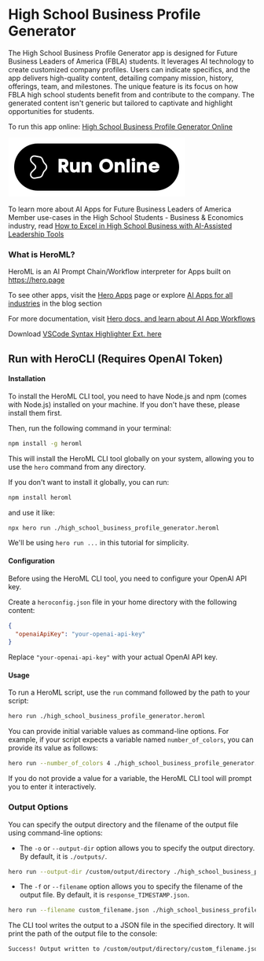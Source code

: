 # High School Business Profile Generator

The High School Business Profile Generator app is designed for Future Business Leaders of America (FBLA) students. It leverages AI technology to create customized company profiles. Users can indicate specifics, and the app delivers high-quality content, detailing company mission, history, offerings, team, and milestones. The unique feature is its focus on how FBLA high school students benefit from and contribute to the company. The generated content isn't generic but tailored to captivate and highlight opportunities for students.

To run this app online: [High School Business Profile Generator Online](https://hero.page/app/high-school-business-profile-generator-fbla-student-centric-business-profiles/EqCdLI8hw1CwmOVxXrbb)

[![Run High School Business Profile Generator Online](/assets/run.svg)](https://hero.page/app/high-school-business-profile-generator-fbla-student-centric-business-profiles/EqCdLI8hw1CwmOVxXrbb)

To learn more about AI Apps for Future Business Leaders of America Member use-cases in the High School Students - Business & Economics industry, read [How to Excel in High School Business with AI-Assisted Leadership Tools](https://hero.page/blog/ai/high-school-students-business-and-economics/how-to-excel-in-high-school-business-with-ai-assisted-leadership-tools/170951)

### What is HeroML?
HeroML is an AI Prompt Chain/Workflow interpreter for Apps built on https://hero.page 

To see other apps, visit the [Hero Apps](https://hero.page/apps) page or explore [AI Apps for all industries](https://hero.page/blog) in the blog section

For more documentation, visit [Hero docs, and learn about AI App Workflows](https://hero.page/tutorials/introduction-to-heroml)

Download [VSCode Syntax Highlighter Ext. here](https://marketplace.visualstudio.com/items?itemName=hero-page.heroml)

## Run with HeroCLI (Requires OpenAI Token)

#### Installation

To install the HeroML CLI tool, you need to have Node.js and npm (comes with Node.js) installed on your machine. If you don't have these, please install them first. 

Then, run the following command in your terminal:

```bash
npm install -g heroml
```

This will install the HeroML CLI tool globally on your system, allowing you to use the `hero` command from any directory.

If you don't want to install it globally, you can run:

```bash
npm install heroml
```

and use it like:

```bash
npx hero run ./high_school_business_profile_generator.heroml
```

We'll be using `hero run ...` in this tutorial for simplicity.

#### Configuration

Before using the HeroML CLI tool, you need to configure your OpenAI API key. 

Create a `heroconfig.json` file in your home directory with the following content:

```json
{
  "openaiApiKey": "your-openai-api-key"
}
```

Replace `"your-openai-api-key"` with your actual OpenAI API key.

#### Usage

To run a HeroML script, use the `run` command followed by the path to your script:

```bash
hero run ./high_school_business_profile_generator.heroml
```

You can provide initial variable values as command-line options. For example, if your script expects a variable named `number_of_colors`, you can provide its value as follows:

```bash
hero run --number_of_colors 4 ./high_school_business_profile_generator.heroml
```

If you do not provide a value for a variable, the HeroML CLI tool will prompt you to enter it interactively.

### Output Options

You can specify the output directory and the filename of the output file using command-line options:

- The `-o` or `--output-dir` option allows you to specify the output directory. By default, it is `./outputs/`.

```bash
hero run --output-dir /custom/output/directory ./high_school_business_profile_generator.heroml
```

- The `-f` or `--filename` option allows you to specify the filename of the output file. By default, it is `response_TIMESTAMP.json`.

```bash
hero run --filename custom_filename.json ./high_school_business_profile_generator.heroml
```

The CLI tool writes the output to a JSON file in the specified directory. It will print the path of the output file to the console:

```bash
Success! Output written to /custom/output/directory/custom_filename.json
```

